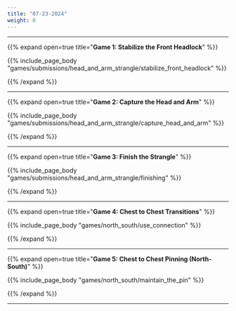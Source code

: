 ```yaml
---
title: "07-23-2024"
weight: 0
---
```


---
{{% expand open=true title="**Game 1: Stabilize the Front Headlock**" %}}

{{% include_page_body "games/submissions/head_and_arm_strangle/stabilize_front_headlock" %}}

{{% /expand %}}

---
{{% expand open=true title="**Game 2: Capture the Head and Arm**" %}}

{{% include_page_body "games/submissions/head_and_arm_strangle/capture_head_and_arm" %}}

{{% /expand %}}

---
{{% expand open=true title="**Game 3: Finish the Strangle**" %}}

{{% include_page_body "games/submissions/head_and_arm_strangle/finishing" %}}

{{% /expand %}}

---
{{% expand open=true title="**Game 4: Chest to Chest Transitions**" %}}

{{% include_page_body "games/north_south/use_connection" %}}

{{% /expand %}}

---
{{% expand open=true title="**Game 5: Chest to Chest Pinning (North-South)**" %}}


{{% include_page_body "games/north_south/maintain_the_pin" %}}

{{% /expand %}}

---